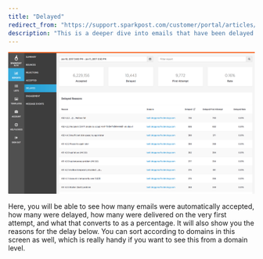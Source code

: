 ```yaml
---
title: "Delayed"
redirect_from: "https://support.sparkpost.com/customer/portal/articles/2035633-delayed"
description: "This is a deeper dive into emails that have been delayed Here you will be able to see how many emails were automatically accepted how many were delayed how many were delivered on the very first attempt and what that converts to as a percentage It will also show you..."
---
```


![](media/delayed/delayed_original.jpg)

Here, you will be able to see how many emails were automatically accepted, how many were delayed, how many were delivered on the very first attempt, and what that converts to as a percentage. It will also show you the reasons for the delay below. You can sort according to domains in this screen as well, which is really handy if you want to see this from a domain level.